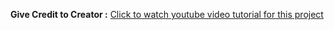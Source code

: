 **Give Credit to Creator :** [Click to watch youtube video tutorial for this project](https://www.youtube.com/watch?v=npe3Wf4tpSg)

